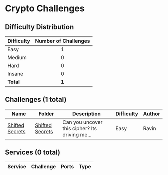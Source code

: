 
# Crypto Challenges

## Difficulty Distribution
| Difficulty | Number of Challenges |
|------------|:--------------------:|
| Easy | 1 |
| Medium | 0 |
| Hard | 0 |
| Insane | 0 |
| **Total** | **1** |

## Challenges (1 total)
| Name | Folder | Description | Difficulty | Author |
|------|--------|-------------|------------|--------|
| [Shifted Secrets](<./Shifted Secrets>) | [Shifted Secrets](<./Shifted Secrets>) | Can you uncover this cipher? Its driving me... | Easy | Ravin |

## Services (0 total)
| Service | Challenge | Ports | Type |
|---------|-----------|-------|------|

